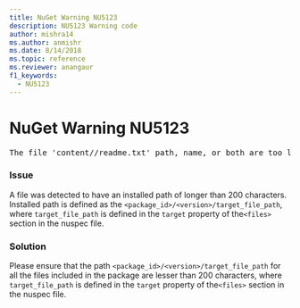 ```yaml
---
title: NuGet Warning NU5123
description: NU5123 Warning code
author: mishra14
ms.author: anmishr
ms.date: 8/14/2018
ms.topic: reference
ms.reviewer: anangaur
f1_keywords: 
  - NU5123
---
```


# NuGet Warning NU5123
<pre>The file 'content/<LongPath>/readme.txt' path, name, or both are too long. Your package might not work without long file path support. Please shorten the file path or file name.</pre>

### Issue

A file was detected to have an installed path of longer than 200 characters. Installed path is defined as the `<package_id>/<version>/target_file_path`, where `target_file_path` is defined in the `target` property of the`<files>` section in the nuspec file.


### Solution

Please ensure that the path `<package_id>/<version>/target_file_path` for all the files included in the package are lesser than 200 characters, where `target_file_path` is defined in the `target` property of the`<files>` section in the nuspec file.

